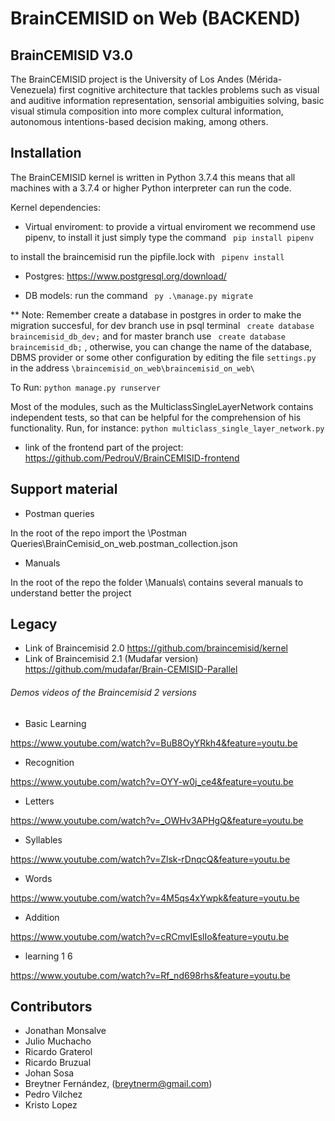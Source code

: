 # BrainCEMISID on Web (BACKEND)

## BrainCEMISID V3.0
The BrainCEMISID project is the University of Los Andes (Mérida-Venezuela) first cognitive architecture that tackles problems such as visual and auditive
 information representation, sensorial ambiguities solving, basic visual stimula composition into more complex cultural
 information, autonomous intentions-based decision making, among others.

## Installation

The BrainCEMISID kernel is written in Python 3.7.4 this means that all machines with a 3.7.4 or higher Python interpreter can run the code.

Kernel dependencies:

* Virtual enviroment: to provide a virtual enviroment we recommend use pipenv, to install it just simply type the command ``` pip install pipenv```


to install the braincemisid run the pipfile.lock with ``` pipenv install```

* Postgres:
https://www.postgresql.org/download/

* DB models: run the command ``` py .\manage.py migrate```

** Note: Remember create a database in postgres in order to make the migration succesful, for dev branch use in psql terminal ``` create database braincemisid_db_dev;``` and for master branch use ``` create database braincemisid_db;``` , otherwise, you can change the name of the database, DBMS provider or some other configuration by editing the file ```settings.py``` in the address ```\braincemisid_on_web\braincemisid_on_web\```

To Run:
```python manage.py runserver```

Most of the modules, such as the MulticlassSingleLayerNetwork contains independent tests, so that can be helpful for the
comprehension of his functionality. Run, for instance:
 ```python multiclass_single_layer_network.py```

* link of the frontend part of the project:
https://github.com/PedrouV/BrainCEMISID-frontend

## Support material

* Postman queries

In the root of the repo import the \Postman Queries\BrainCemisid_on_web.postman_collection.json

* Manuals

In the root of the repo the folder \Manuals\ contains several manuals to understand better the project

## Legacy

* Link of Braincemisid 2.0
https://github.com/braincemisid/kernel
* Link of Braincemisid 2.1 (Mudafar version)
https://github.com/mudafar/Brain-CEMISID-Parallel

###### Demos videos of the Braincemisid 2 versions

* Basic Learning

https://www.youtube.com/watch?v=BuB8OyYRkh4&feature=youtu.be

* Recognition

https://www.youtube.com/watch?v=OYY-w0j_ce4&feature=youtu.be

* Letters

https://www.youtube.com/watch?v=_OWHv3APHgQ&feature=youtu.be

* Syllables

https://www.youtube.com/watch?v=Zlsk-rDnqcQ&feature=youtu.be

* Words

https://www.youtube.com/watch?v=4M5qs4xYwpk&feature=youtu.be

* Addition

https://www.youtube.com/watch?v=cRCmvIEslIo&feature=youtu.be

* learning 1 6

https://www.youtube.com/watch?v=Rf_nd698rhs&feature=youtu.be

## Contributors

* Jonathan Monsalve
* Julio Muchacho
* Ricardo Graterol
* Ricardo Bruzual
* Johan Sosa
* Breytner Fernández, (breytnerm@gmail.com)
* Pedro Vilchez
* Kristo Lopez
